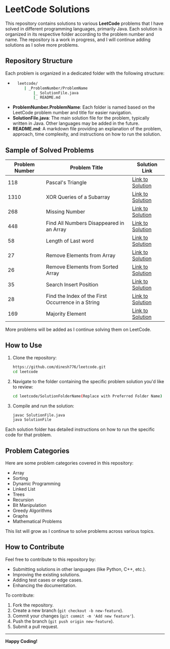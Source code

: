 # LeetCode Solutions

This repository contains solutions to various **LeetCode** problems that I have solved in different programming languages, primarily Java. Each solution is organized in its respective folder according to the problem number and name. The repository is a work in progress, and I will continue adding solutions as I solve more problems.

## Repository Structure

Each problem is organized in a dedicated folder with the following structure:

- ```bash
    leetcode/
       | _ProblemNumber/ProblemName
           |_ SolutionFile.java
           |_ README.md


- **ProblemNumber.ProblemName**: Each folder is named based on the LeetCode problem number and title for easier navigation.
- **SolutionFile.java**: The main solution file for the problem, typically written in Java. Other languages may be added in the future.
- **README.md**: A markdown file providing an explanation of the problem, approach, time complexity, and instructions on how to run the solution.

## Sample of Solved Problems

| Problem Number | Problem Title                            | Solution Link                                                                                           |
|----------------|------------------------------------------|---------------------------------------------------------------------------------------------------------|
| 118            | Pascal's Triangle                        | [Link to Solution](https://github.com/dinesh776/leetcode/tree/main/_118/PascalsTriangle)                |
| 1310           | XOR Queries of a Subarray                | [Link to Solution](https://github.com/dinesh776/leetcode/tree/main/_1310/XORQueriesOfaSubarray)         |
| 268            | Missing Number                           | [Link to Solution](https://github.com/dinesh776/leetcode/tree/main/_268/MissingNumber)                  |
| 448            | Find All Numbers Disappeared in an Array | [Link to Solution](https://github.com/dinesh776/leetcode/tree/main/_448/FindAllNumbersDisappearedinanArray) |
| 58             | Length of Last word                      | [Link to Solution](https://github.com/dinesh776/leetcode/tree/main/_58/LengthofLastWord) |
| 27             | Remove Elements from Array               | [Link to Solution](https://github.com/dinesh776/leetcode/tree/main/_27RemoveElement) |
| 26             | Remove Elements from Sorted Array        | [Link to Solution](https://github.com/dinesh776/leetcode/tree/main/_26RemoveDuplicatesFromSortedArray) |
| 35             | Search Insert Position                   | [Link to Solution](https://github.com/dinesh776/leetcode/tree/main/_35SearchInsertPosition) |
| 28             | Find the Index of the First Occurrence in a String                   | [Link to Solution](https://github.com/dinesh776/leetcode/tree/main/_28FindTheIndexOfTheFirstOccurrenceInAString) |
| 169            | Majority Element                  | [Link to Solution](https://github.com/dinesh776/leetcode/tree/main/_169MajorityElement) |

More problems will be added as I continue solving them on LeetCode.


## How to Use

1. Clone the repository:
   ```bash
   https://github.com/dinesh776/leetcode.git
   cd leetcode
2. Navigate to the folder containing the specific problem solution you'd like to review:
    ```bash
    cd leetcode/SolutionFolderName(Replace with Preferred Folder Name)
3. Compile and run the solution:
    ```bash
   javac SolutionFile.java
    java SolutionFile

Each solution folder has detailed instructions on how to run the specific code for that problem.

## Problem Categories

Here are some problem categories covered in this repository:

- Array
- Sorting
- Dynamic Programming
- Linked List
- Trees
- Recursion
- Bit Manipulation
- Greedy Algorithms
- Graphs
- Mathematical Problems

This list will grow as I continue to solve problems across various topics.


## How to Contribute

Feel free to contribute to this repository by:

- Submitting solutions in other languages (like Python, C++, etc.).
- Improving the existing solutions.
- Adding test cases or edge cases.
- Enhancing the documentation.

To contribute:

1. Fork the repository.
2. Create a new branch (`git checkout -b new-feature`).
3. Commit your changes (`git commit -m 'Add new feature'`).
4. Push the branch (`git push origin new-feature`).
5. Submit a pull request.


---

**Happy Coding!**
